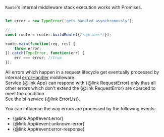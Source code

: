 
`Route`'s internal middleware stack execution works with Promises.

```javascript

let error = new TypeError('gets handled asynchronously');

//...
const route = router.buildRoute({/*options*/});

route.main(function(req, res) {
    throw error;
}).catch(TypeError, function(err) {
    err === error; //true
});

```

All errors which happen in a request lifecycle get eventually processed by internal [errorHandler](https://github.com/BohemiaInteractive/bi-service/blob/master/lib/middleware/errorHandler.js) middleware.  
Service {@link App} can respond with {@link RequestError} only thus all other errors which don't extend the {@link RequestError} are coerced to meet the condition.  
See the bi-service {@link ErrorList}.  

You can influence the way errors are processed by the following events:  

- {@link App#event:error}
- {@link App#event:unknown-error}
- {@link App#event:error-response}
